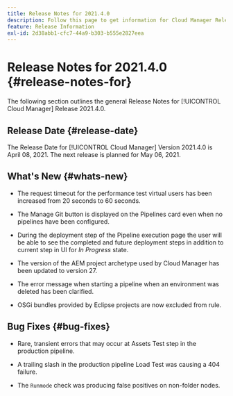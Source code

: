 ```yaml
---
title: Release Notes for 2021.4.0
description: Follow this page to get information for Cloud Manager Release 2021.4.0
feature: Release Information
exl-id: 2d38abb1-cfc7-44a9-b303-b555e2827eea
---
```

# Release Notes for 2021.4.0 {#release-notes-for}

The following section outlines the general Release Notes for [!UICONTROL Cloud Manager] Release 2021.4.0.

## Release Date {#release-date}

The Release Date for [!UICONTROL Cloud Manager] Version 2021.4.0 is April 08, 2021.
The next release is planned for May 06, 2021.

## What's New {#whats-new}

* The request timeout for the performance test virtual users has been increased from 20 seconds to 60 seconds.

* The Manage Git button is displayed on the Pipelines card even when no pipelines have been configured. 

* During the deployment step of the Pipeline execution page the user will be able to see the completed and future deployment steps in addition to current step in UI for *In Progress* state.

* The version of the AEM project archetype used by Cloud Manager has been updated to version 27.

* The error message when starting a pipeline when an environment was deleted has been clarified.

* OSGi bundles provided by Eclipse projects are now excluded from rule. 

## Bug Fixes {#bug-fixes}

* Rare, transient errors that may occur at Assets Test step in the production pipeline.

* A trailing slash in the production pipeline Load Test was causing a 404 failure.

* The `Runmode` check was producing false positives on non-folder nodes.